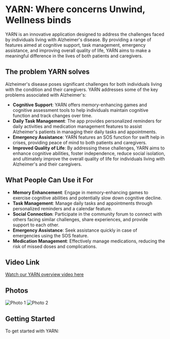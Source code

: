 # YARN: Where concerns Unwind, Wellness binds

YARN is an innovative application designed to address the challenges faced by individuals living with Alzheimer's disease. By providing a range of features aimed at cognitive support, task management, emergency assistance, and improving overall quality of life, YARN aims to make a meaningful difference in the lives of both patients and caregivers.

## The problem YARN solves

Alzheimer's disease poses significant challenges for both individuals living with the condition and their caregivers. YARN addresses some of the key problems associated with Alzheimer's:

- **Cognitive Support**: YARN offers memory-enhancing games and cognitive assessment tools to help individuals maintain cognitive function and track changes over time.
- **Daily Task Management**: The app provides personalized reminders for daily activities and medication management features to assist Alzheimer's patients in managing their daily tasks and appointments.
- **Emergency Assistance**: YARN features an SOS function for swift help in crises, providing peace of mind to both patients and caregivers.
- **Improved Quality of Life**: By addressing these challenges, YARN aims to enhance cognitive abilities, foster independence, reduce social isolation, and ultimately improve the overall quality of life for individuals living with Alzheimer's and their caregivers.

## What People Can Use it For

- **Memory Enhancement**: Engage in memory-enhancing games to exercise cognitive abilities and potentially slow down cognitive decline.
- **Task Management**: Manage daily tasks and appointments through personalized reminders and a calendar feature.
- **Social Connection**: Participate in the community forum to connect with others facing similar challenges, share experiences, and provide support to each other.
- **Emergency Assistance**: Seek assistance quickly in case of emergencies using the SOS feature.
- **Medication Management**: Effectively manage medications, reducing the risk of missed doses and complications.

## Video Link

[Watch our YARN overview video here](https://youtu.be/Jxu8W9nYCeo?feature=shared)

## Photos

![Photo 1](blockdiag.png)
![Photo 2](photos/photo2.jpg)

## Getting Started

To get started with YARN:


